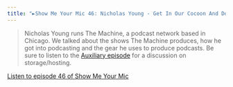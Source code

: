 ```yaml
---
title: "►Show Me Your Mic 46: Nicholas Young - Get In Our Cocoon And Do Our Work"
---
```

<blockquote><p>
  Nicholas Young runs The Machine, a podcast network based in Chicago. We talked about the shows The Machine produces, how he got into podcasting and the gear he uses to produce podcasts. Be sure to listen to the <a href="https://ift.tt/1AbhsCK">Auxiliary episode</a> for a discussion on storage/hosting.
</p></blockquote>
<p><a href="https://goodstuff.fm/smym/46">Listen to episode 46 of Show Me Your Mic</a></p>

